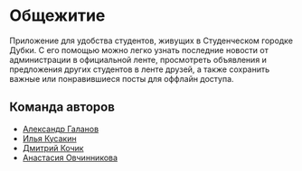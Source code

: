 # Общежитие
Приложение для удобства студентов, живущих в Студенческом городке Дубки. С его помощью можно легко узнать последние новости от администрации в официальной ленте, просмотреть объявления и предложения других студентов в ленте друзей, а также сохранить важные или понравившиеся посты для оффлайн доступа.

## Команда авторов

- [Александр Галанов](https://github.com/AlexStanchenko)
- [Илья Кусакин](https://github.com/IlyaKusakin)
- [Дмитрий Кочик](https://github.com/dakochik)
- [Анастасия Овчинникова](https://github.com/ytken)
